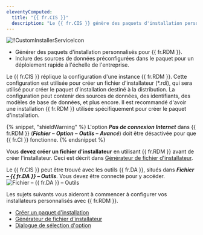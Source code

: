```yaml
---
eleventyComputed:
  title: "{{ fr.CIS }}"
  description: "Le {{ fr.CIS }} génère des paquets d'installation personnalisés pour {{ fr.RDM }}."
---
```

![!!CustomInstallerServiceIcon](https://cdnweb.devolutions.net/images/projects/custom-installer/logos/custom-installer-white-shadow.svg)

* Générer des paquets d'installation personnalisés pour {{ fr.RDM }}.
* Inclure des sources de données préconfigurées dans le paquet pour un déploiement rapide à l'échelle de l'entreprise.

Le {{ fr.CIS }} réplique la configuration d'une instance {{ fr.RDM }}. Cette configuration est utilisée pour créer un fichier d'installateur (*.rdi), qui sera utilisé pour créer le paquet d'installation destiné à la distribution. La configuration peut contenir des sources de données, des identifiants, des modèles de base de données, et plus encore. Il est recommandé d'avoir une installation {{ fr.RDM }} utilisée spécifiquement pour créer le paquet d'installation.

{% snippet, "shieldWarning" %}
L'option ***Pas de connexion Internet*** dans {{ fr.RDM }} (***Fichier*** – ***Option*** – ***Outils*** – ***Avancé***) doit être désactivée pour que {{ fr.CI }} fonctionne.
{% endsnippet %}

Vous **devez créer un fichier d'installateur** en utilisant {{ fr.RDM }} avant de créer l'installateur. Ceci est décrit dans [Générateur de fichier d'installateur](/rdm/windows/installation/client/custom-installer-service/installer-file-generator/).

Le {{ fr.CIS }} peut être trouvé avec les outils {{ fr.DA }}, situés dans ***Fichier – {{ fr.DA }} – Outils***. Vous devez être connecté pour y accéder.
![Fichier – {{ fr.DA }} – Outils](https://cdnweb.devolutions.net/docs/docs_en_rdm_windows_clip11245.png)

Les sujets suivants vous aideront à commencer à configurer vos installateurs personnalisés avec {{ fr.RDM }}.

* [Créer un paquet d'installation](/rdm/windows/installation/client/custom-installer-service/custom-installer-manager/)
* [Générateur de fichier d'installateur](/rdm/windows/installation/client/custom-installer-service/installer-file-generator/)
* [Dialogue de sélection d'option](/rdm/windows/installation/client/custom-installer-service/installer-file-generator/option-selection/)
